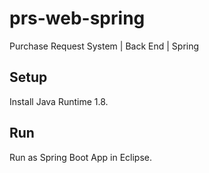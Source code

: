 # prs-web-spring
Purchase Request System | Back End | Spring

## Setup
Install Java Runtime 1.8.

## Run
Run as Spring Boot App in Eclipse.
